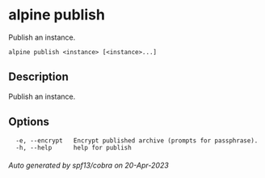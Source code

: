 # alpine publish

Publish an instance.

```
alpine publish <instance> [<instance>...]
```

## Description

Publish an instance.

## Options

```
  -e, --encrypt   Encrypt published archive (prompts for passphrase).
  -h, --help      help for publish
```

###### Auto generated by spf13/cobra on 20-Apr-2023
